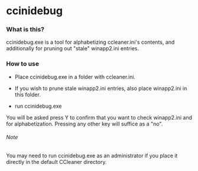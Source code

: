 # ccinidebug

### What is this? 
ccinidebug.exe is a tool for alphabetizing ccleaner.ini's contents, and additionally for pruning out "stale" winapp2.ini entries.

### How to use
* Place ccinidebug.exe in a folder with ccleaner.ini. 
- If you wish to prune stale winapp2.ini entries, also place winapp2.ini in this folder. 
* run ccinidebug.exe

You will be asked press Y to confirm that you want to check winapp2.ini and for alphabetization. Pressing any other key will suffice as a "no".

###### Note
You may need to run ccinidebug.exe as an administrator if you place it directly in the default CCleaner directory. 
